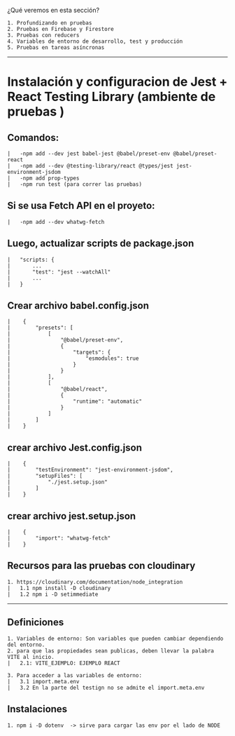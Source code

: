 ¿Qué veremos en esta sección?

	1. Profundizando en pruebas
	2. Pruebas en Firebase y Firestore
	3. Pruebas con reducers
	4. Variables de entorno de desarrollo, test y producción
	5. Pruebas en tareas asíncronas

-----------------------------------------------------------------------------------------

# Instalación y configuracion de Jest + React Testing Library (ambiente de pruebas )

## Comandos:

    |   -npm add --dev jest babel-jest @babel/preset-env @babel/preset-react
    |   -npm add --dev @testing-library/react @types/jest jest-environment-jsdom
    |   -npm add prop-types
    |   -npm run test (para correr las pruebas)

## Si se usa Fetch API en el proyeto:
    
    |   -npm add --dev whatwg-fetch

## Luego, actualizar scripts de package.json
    
    |   "scripts: {
    |       ...
    |       "test": "jest --watchAll"
    |       ...
    |   }

## Crear archivo babel.config.json

    |    {
    |        "presets": [
    |            [
    |                "@babel/preset-env",
    |                {
    |                    "targets": {
    |                        "esmodules": true
    |                    }
    |                }
    |            ],
    |            [
    |                "@babel/react",
    |                {
    |                    "runtime": "automatic"
    |                }
    |            ]
    |        ]
    |    }

## crear archivo Jest.config.json

    |    {
    |        "testEnvironment": "jest-environment-jsdom",
    |        "setupFiles": [
    |            "./jest.setup.json"
    |        ]
    |    }

## crear archivo jest.setup.json

    |    {
    |        "import": "whatwg-fetch"
    |    }   

## Recursos para las pruebas con cloudinary

    1. https://cloudinary.com/documentation/node_integration
    |   1.1 npm install -D cloudinary
    |   1.2 npm i -D setimmediate

--------------------------------------------------------
## Definiciones

    1. Variables de entorno: Son variables que pueden cambiar dependiendo del entorno.
    2. para que las propiedades sean publicas, deben llevar la palabra VITE al inicio.
    |   2.1: VITE_EJEMPLO: EJEMPLO REACT    
    
    3. Para acceder a las variables de entorno:
    |   3.1 import.meta.env
    |   3.2 En la parte del testign no se admite el import.meta.env

## Instalaciones

    1. npm i -D dotenv  -> sirve para cargar las env por el lado de NODE